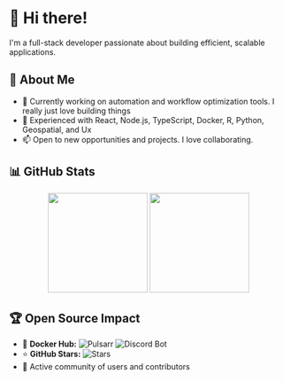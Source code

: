 # 👋 Hi there!

I'm a full-stack developer passionate about building efficient, scalable applications.

## 🚀 About Me
- 🔭 Currently working on automation and workflow optimization tools. I really just love building things
- 🌱 Experienced with React, Node.js, TypeScript, Docker, R, Python, Geospatial, and Ux
- 📫 Open to new opportunities and projects. I love collaborating. 

## 📊 GitHub Stats
<div align="center">
  <img height="180em" src="https://github-readme-stats.vercel.app/api/top-langs/?username=jamcalli&layout=compact&theme=dark"/>
  <img height="180em" src="https://github-readme-stats.vercel.app/api?username=jamcalli&show_icons=true&theme=dark&include_all_commits=true"/>
</div>

## 🏆 Open Source Impact
- 🐳 **Docker Hub:** ![Pulsarr](https://img.shields.io/docker/pulls/lakker/pulsarr?label=Pulsarr) ![Discord Bot](https://img.shields.io/docker/pulls/lakker/abb-discord-bot?label=Discord%20Bot)
- ⭐ **GitHub Stars:** ![Stars](https://img.shields.io/github/stars/jamcalli?style=flat&logo=github&label=Total)
- 👥 Active community of users and contributors
